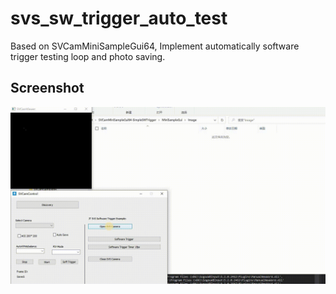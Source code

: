 # svs_sw_trigger_auto_test
Based on SVCamMiniSampleGui64, Implement automatically software trigger testing loop and photo saving.

## Screenshot
![](svscamera-sw-trigger-auto.gif)